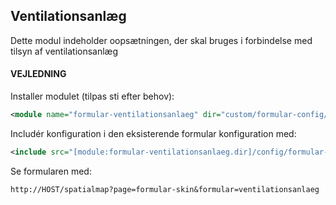 ## Ventilationsanlæg

Dette modul indeholder oopsætningen, der skal bruges i forbindelse med tilsyn af ventilationsanlæg

#### VEJLEDNING

Installer modulet (tilpas sti efter behov):
```xml
<module name="formular-ventilationsanlaeg" dir="custom/formular-config/ventilationsanlaeg" permissionlevel="public"/>
```

Includér konfiguration i den eksisterende formular konfiguration med:
```xml
<include src="[module:formular-ventilationsanlaeg.dir]/config/formular-config.xml" nodes="/config/*" mustexist="false"/>
```

Se formularen med:
```text
http://HOST/spatialmap?page=formular-skin&formular=ventilationsanlaeg
```





